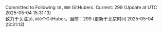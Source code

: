 Committed to Following `10,000` GitHubers. Current: <!-- FOLLOWING_COUNT -->299<!-- FOLLOWING_COUNT --> (Update at UTC <!-- LAST_UPDATED -->2025-05-04 15:31:13<!-- LAST_UPDATED -->)<br>
致力于关注`10,000`个GitHuber。当前：<!-- FOLLOWING_COUNT -->299<!-- FOLLOWING_COUNT --> (更新于北京时间 <!-- LAST_UPDATED_CST -->2025-05-04 23:31:13<!-- LAST_UPDATED_CST -->)
